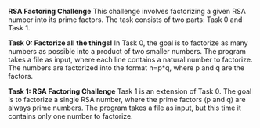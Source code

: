 **RSA Factoring Challenge**
This challenge involves factorizing a given RSA number into its prime factors. The task consists of two parts: Task 0 and Task 1.

**Task 0: Factorize all the things!**
In Task 0, the goal is to factorize as many numbers as possible into a product of two smaller numbers. The program takes a file as input, where each line contains a natural number to factorize. The numbers are factorized into the format n=p*q, where p and q are the factors.

**Task 1: RSA Factoring Challenge**
Task 1 is an extension of Task 0. The goal is to factorize a single RSA number, where the prime factors (p and q) are always prime numbers. The program takes a file as input, but this time it contains only one number to factorize.
